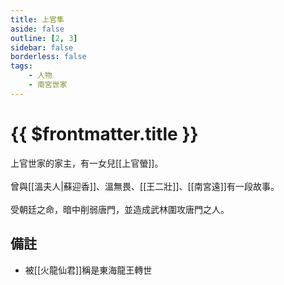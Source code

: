 ```yaml
---
title: 上官隼
aside: false
outline: [2, 3]
sidebar: false
borderless: false
tags:
    - 人物
    - 南宮世家
---
```


# {{ $frontmatter.title }}

上官世家的家主，有一女兒[[上官螢]]。
<br><br>
曾與[[溫夫人|蘇迎香]]、溫無畏、[[王二壯]]、[[南宮遠]]有一段故事。
<br><br>
受朝廷之命，暗中削弱唐門，並造成武林圍攻唐門之人。

## 備註

- 被[[火龍仙君]]稱是東海龍王轉世
